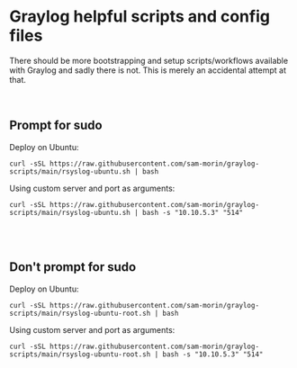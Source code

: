 # Graylog helpful scripts and config files

There should be more bootstrapping and setup scripts/workflows available with Graylog and sadly there is not. This is merely an accidental attempt at that.

<br/>

## Prompt for sudo
Deploy on Ubuntu:
```shell
curl -sSL https://raw.githubusercontent.com/sam-morin/graylog-scripts/main/rsyslog-ubuntu.sh | bash
```
Using custom server and port as arguments:
```shell
curl -sSL https://raw.githubusercontent.com/sam-morin/graylog-scripts/main/rsyslog-ubuntu.sh | bash -s "10.10.5.3" "514"
```

<br/>
<br/>

## Don't prompt for sudo
Deploy on Ubuntu:
```shell
curl -sSL https://raw.githubusercontent.com/sam-morin/graylog-scripts/main/rsyslog-ubuntu-root.sh | bash
```
Using custom server and port as arguments:
```shell
curl -sSL https://raw.githubusercontent.com/sam-morin/graylog-scripts/main/rsyslog-ubuntu-root.sh | bash -s "10.10.5.3" "514"
```
